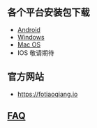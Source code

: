
## 各个平台安装包下载
- <a href="https://github.com/getfotiaoqiang/download/releases/download/V2.1.7/fotiaoqiang-v2.1.7.apk"> Android </a>
- <a href="https://github.com/getfotiaoqiang/download/releases/download/V2.1.7/fotiaoqiang-20200321-2.1.7-Setup.exe"> Windows </a>
- <a href="https://github.com/getfotiaoqiang/download/releases/download/V2.1.7/fotiaoqiang_darwin_amd64_install-20200321.dmg"> Mac OS </a>
- IOS 敬请期待
## 官方网站
- https://fotiaoqiang.io
## <a href="https://github.com/getfotiaoqiang/fotiaoqiang/wiki/FAQ">FAQ</a>

